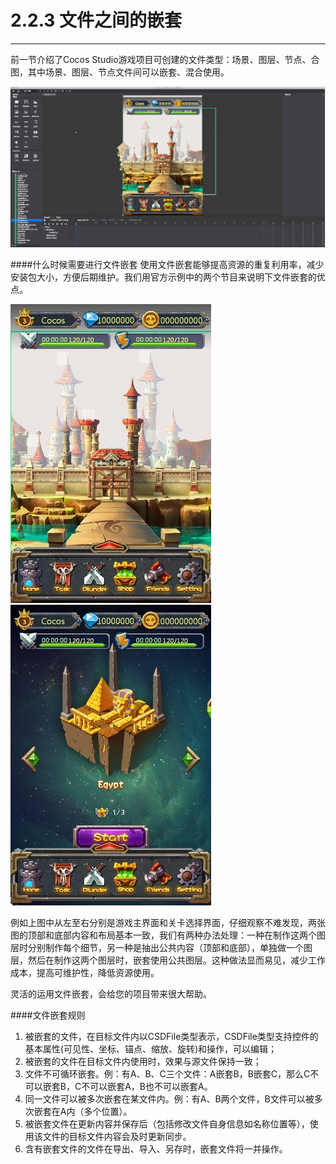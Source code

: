 # 2.2.3 文件之间的嵌套
---
前一节介绍了Cocos Studio游戏项目可创建的文件类型：场景、图层、节点、合图，其中场景、图层、节点文件间可以嵌套、混合使用。

![Image](res/image134.gif)

####什么时候需要进行文件嵌套
使用文件嵌套能够提高资源的重复利用率，减少安装包大小，方便后期维护。我们用官方示例中的两个节目来说明下文件嵌套的优点。

![Image](res/image034.jpg)
![Image](res/image035.jpg)


例如上图中从左至右分别是游戏主界面和关卡选择界面，仔细观察不难发现，两张图的顶部和底部内容和布局基本一致，我们有两种办法处理：一种在制作这两个图层时分别制作每个细节，另一种是抽出公共内容（顶部和底部），单独做一个图层，然后在制作这两个图层时，嵌套使用公共图层。这种做法显而易见，减少工作成本，提高可维护性，降低资源使用。

灵活的运用文件嵌套，会给您的项目带来很大帮助。

####文件嵌套规则
1. 被嵌套的文件，在目标文件内以CSDFile类型表示，CSDFile类型支持控件的基本属性(可见性、坐标、锚点、缩放、旋转)和操作，可以编辑；
2. 被嵌套的文件在目标文件内使用时，效果与源文件保持一致；
3. 文件不可循环嵌套。例：有A、B、C三个文件：A嵌套B，B嵌套C，那么C不可以嵌套B，C不可以嵌套A，B也不可以嵌套A。
4. 同一文件可以被多次嵌套在某文件内。例：有A、B两个文件，B文件可以被多次嵌套在A内（多个位置）。
5. 被嵌套文件在更新内容并保存后（包括修改文件自身信息如名称位置等），使用该文件的目标文件内容会及时更新同步。
6. 含有嵌套文件的文件在导出、导入、另存时，嵌套文件将一并操作。
